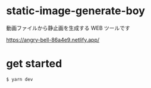 # static-image-generate-boy

動画ファイルから静止画を生成する WEB ツールです

https://angry-bell-86a4e9.netlify.app/

# get started

```bash
$ yarn dev
```
